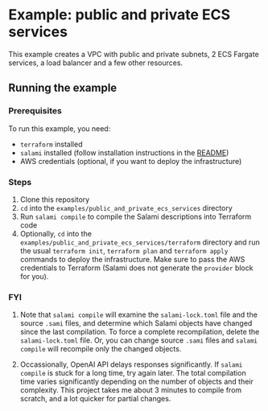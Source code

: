 # Example: public and private ECS services

This example creates a VPC with public and private subnets, 2 ECS Fargate services, a load balancer and a few other resources.

## Running the example

### Prerequisites

To run this example, you need:

- `terraform` installed
- `salami` installed (follow installation instructions in the [README](../../README.md))
- AWS credentials (optional, if you want to deploy the infrastructure)

### Steps

1. Clone this repository
2. `cd` into the `examples/public_and_private_ecs_services` directory
3. Run `salami compile` to compile the Salami descriptions into Terraform code
4. Optionally, `cd` into the `examples/public_and_private_ecs_services/terraform` directory and run the usual `terraform init`, `terraform plan` and `terraform apply` commands to deploy the infrastructure. Make sure to pass the AWS credentials to Terraform (Salami does not generate the `provider` block for you).

### FYI

1. Note that `salami compile` will examine the `salami-lock.toml` file and the source `.sami` files, and determine which Salami objects have changed since the last compilation. To force a complete recompilation, delete the `salami-lock.toml` file. Or, you can change source `.sami` files and `salami compile` will recompile only the changed objects.

2. Occassionally, OpenAI API delays responses significantly. If `salami compile` is stuck for a long time, try again later. The total compilation time varies significantly depending on the number of objects and their complexity. This project takes me about 3 minutes to compile from scratch, and a lot quicker for partial changes.